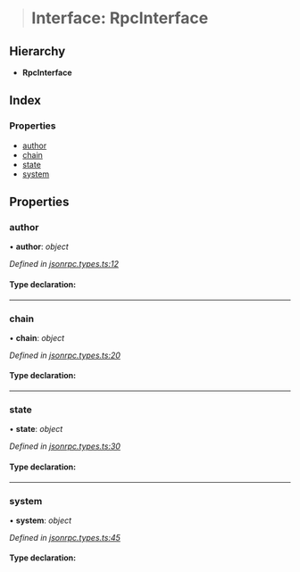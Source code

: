 > # Interface: RpcInterface

## Hierarchy

* **RpcInterface**

## Index

### Properties

* [author](_jsonrpc_types_.rpcinterface.md#author)
* [chain](_jsonrpc_types_.rpcinterface.md#chain)
* [state](_jsonrpc_types_.rpcinterface.md#state)
* [system](_jsonrpc_types_.rpcinterface.md#system)

## Properties

###  author

• **author**: *object*

*Defined in [jsonrpc.types.ts:12](https://github.com/polkadot-js/api/blob/960d399/packages/rpc-core/src/jsonrpc.types.ts#L12)*

#### Type declaration:

___

###  chain

• **chain**: *object*

*Defined in [jsonrpc.types.ts:20](https://github.com/polkadot-js/api/blob/960d399/packages/rpc-core/src/jsonrpc.types.ts#L20)*

#### Type declaration:

___

###  state

• **state**: *object*

*Defined in [jsonrpc.types.ts:30](https://github.com/polkadot-js/api/blob/960d399/packages/rpc-core/src/jsonrpc.types.ts#L30)*

#### Type declaration:

___

###  system

• **system**: *object*

*Defined in [jsonrpc.types.ts:45](https://github.com/polkadot-js/api/blob/960d399/packages/rpc-core/src/jsonrpc.types.ts#L45)*

#### Type declaration: